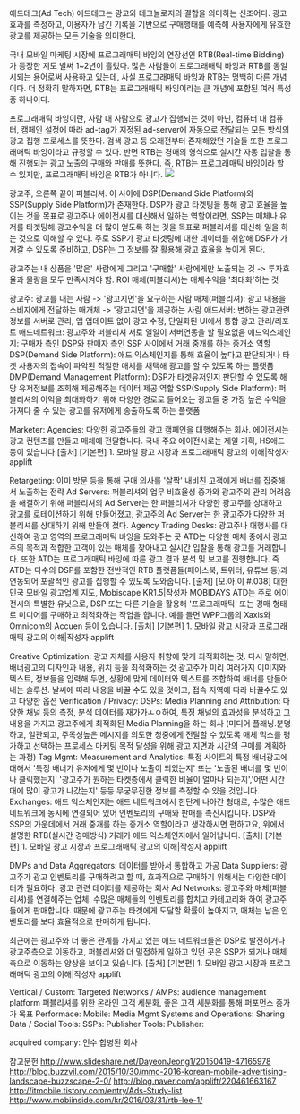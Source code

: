 애드테크(Ad Tech)
애드테크는 광고와 테크놀로지의 결합을 의미하는 신조어다.
광고 효과를 측정하고, 이용자가 남긴 기록을 기반으로 구매행태를 예측해 사용자에게 유효한 광고를 제공하는 모든 기술을 의미한다.

국내 모바일 마케팅 시장에 프로그래매틱 바잉의 연장선인 RTB(Real-time Bidding)가 등장한 지도 벌써 1~2년이 흘렀다.
많은 사람들이 프로그래매틱 바잉과 RTB를 동일시되는 용어로써 사용하고 있는데, 사실 프로그래매틱 바잉과 RTB는 명백히 다른 개념이다.
더 정확히 말하자면, RTB는 프로그래매틱 바잉이라는 큰 개념에 포함된 여러 특성 중 하나이다.

프로그래매틱 바잉이란, 사람 대 사람으로 광고가 집행되는 것이 아닌, 컴퓨터 대 컴퓨터, 캠페인 설정에 따라
ad-tag가 지정된 ad-server에 자동으로 전달되는 모든 방식의 광고 집행 프로세스를 뜻한다.
검색 광고 등 오래전부터 존재해왔던 기술들 또한 프로그래매틱 바잉이라고 규정할 수 있다.
반면 RTB는 경매의 형식으로 실시간 자동 입찰을 통해 진행되는 광고 노출의 구매와 판매를 뜻한다.
즉, RTB는 프로그래매틱 바잉이라 할 수 있지만, 프로그래매틱 바잉은 RTB가 아니다.
![](http://s3-ap-northeast-2.amazonaws.com/mobiinsidecontent/kr/wp-content/uploads/2016/03/26025819/181.png)

광고주, 오른쪽 끝이 퍼블리셔. 이 사이에 DSP(Demand Side Platform)와 SSP(Supply Side Platform)가 존재한다.
DSP가 광고 타겟팅을 통해 광고 효율을 높이는 것을 목표로 광고주나 에이전시를 대신해서 일하는 역할이라면,
SSP는 매체나 유저를 타겟팅해 광고수익을 더 많이 얻도록 하는 것을 목표로 퍼블리셔를 대신해 일을 하는 것으로 이해할 수 있다.
주로 SSP가 광고 타겟팅에 대한 데이터를 취합해 DSP가 가져갈 수 있도록 준비하고, DSP는 그 정보를 잘 활용해 광고 효율을 높이게 된다.

광고주는 내 상품을 '많은' 사람에게 그리고 '구매할' 사람에게만 노출되는 것 -> 투자효율과 물량을 모두 만족시켜야 함.
ROI
매체(퍼블리셔)는 매체수익을 '최대화'하는 것

광고주: 광고를 내는 사람 -> '광고지면'을 요구하는 사람
매체(퍼블리셔): 광고 내용을 소비자에게 전달하는 매개체 -> '광고지면'을 제공하는 사람
애드서버: 변하는 광고관련정보를 서버로 관리, 앱 업데이트 없이 광고 수정, 단일화된 UI에서 통합 광고 관리/리포트
애드네트워크: 광고주와 퍼블리셔 서로 일일이 서버연동을 할 필요없음
애드익스체인지: 구매자 측인 DSP와 판매자 측인 SSP 사이에서 거래 중개를 하는 중개소 역할
DSP(Demand Side Platform): 애드 익스체인지를 통해 효율이 높다고 판단되거나 타겟 사용자의 접속이 파악된 적절한 매체를 채택해 광고를 할 수 있도록 하는 플랫폼
DMP(Demand Management Platform): DSP가 타겟유저인지 판단할 수 있도록 해당 유저정보를 조회해 제공해주는 데이터 제공 역할
SSP(Supply Side Platform):
퍼블리셔의 이익을 최대화하기 위해 다양한 경로로 들어오는 광고들 중 가장 높은 수익을 가져다 줄 수 있는 광고를 유저에게 송출하도록 하는 플랫폼

Marketer:
Agencies: 다양한 광고주들의 광고 캠페인을 대행해주는 회사. 에이전시는 광고 컨텐츠를 만들고 매체에 전달합니다. 국내 주요 에이전시로는 제일 기획, HS애드 등이 있습니다
[출처] [기본편] 1. 모바일 광고 시장과 프로그래매틱 광고의 이해|작성자 applift


Retargeting: 이미 방문 등을 통해 구매 의사를 '살짝' 내비친 고객에게 배너를 집중해서 노출하는 전략
Ad Servers: 퍼블리셔의 업무 비효율성 증가와 광고주의 관리 어려움을 해결하기 위해
퍼블리셔의 Ad Server는 한 퍼블리셔가 다양한 광고주를 상대하고 광고를 로테이션하기 위해 만들어졌고,
광고주의 Ad Server는 한 광고주가 다양한 퍼블리셔를 상대하기 위해 만들어 졌다.
Agency Trading Desks: 광고주나 대행사를 대신하여 광고 영역의 프로그래매틱 바잉을 도와주는 곳
ATD는 다양한 매체 중에서 광고주의 목적과 적합한 고객이 있는 매체를 찾아내고 실시간 입찰을 통해 광고를 거래합니다. 또한 ATD는 프로그래매틱 바잉에 따른 광고 결과 분석 및 보고를 진행합니다. 즉 ATD는 다수의 DSP를 포함한 전반적인 RTB 플랫폼들(페이스북, 트위터, 유튜브 등)과 연동되어 포괄적인 광고를 집행할 수 있도록 도와줍니다.
[출처] [모.아.이 #.038] 대한민국 모바일 광고업계 지도, Mobiscape KR1.5|작성자 MOBIDAYS
ATD는 주로 에이전시의 특별한 유닛으로, DSP 또는 다른 기술을 활용해 '프로그래매틱' 또는 경매 형태로 미디어를 구매하고 최적화하는 작업을 합니다. 예를 들면 WPP그룹의 Xaxis와 Omnicom의 Accuen 등이 있습니다.
[출처] [기본편] 1. 모바일 광고 시장과 프로그래매틱 광고의 이해|작성자 applift


Creative Optimization: 광고 자체를 사용자 취향에 맞게 최적화하는 것. 다시 말하면, 배너광고의 디자인과 내용, 위치 등을 최적화하는 것
광고주가 미리 여러가지 이미지와 텍스트, 정보들을 입력해 두면, 상황에 맞게 데이터와 텍스트를 조합하여 배너를 만들어 내는 솔루션.
날씨에 따라 내용을 바꿀 수도 있을 것이고, 접속 지역에 따라 바꿀수도 있고 다양한 옵션
Verification / Privacy:
DSPs:
Media Planning and Attribution: 다양한 채널 등의 측정, 분석 데이터를 재가가ㅗㅇ하여, 특정 채널의 효과성을 분석하고 그 내용을 가지고 광고주에게 최적화된 Media Planning을 하는 회사 (미디어 플래닝.분명하고, 일관되고, 주목성높은 메시지를 의도한 청중에게 전달할 수 있도록 매체 믹스를 평가하고 선택하는 프로세스
마케팅 목적 달성을 위해 광고 지면과 시간의 구매를 계획하는 과정)
Tag Mgmt:
Measurement and Analytics: 특정 사이트의 특정 배너광고에 대해서 '특정 배너가 유저에게 몇 번이나 노출이 되었는지' 또는 '노출된 배너를 몇 번이나 클릭했는지'
'광고주가 원하는 타켓층에서 클릭한 비율이 얼마나 되는지','어떤 시간대에 많이 광고가 나갔는지' 등등 무궁무진한 정보를 측정할 수 있을 것입니다.
Exchanges: 애드 익스체인지는 애드 네트워크에서 한단계 나아간 형태로, 수많은 애드 네트워크에 동시에 연결되어 있어 인벤토리의 구매와 판매를 촉진시킵니다. DSP와 SSP의 가운데에서 거래 중개를 하는 중개소 역할이라고 생각하시면 편하고요, 위에서 설명한 RTB(실시간 경매방식) 거래가 애드 익스체인지에서 일어납니다.
[출처] [기본편] 1. 모바일 광고 시장과 프로그래매틱 광고의 이해|작성자 applift


DMPs and Data Aggregators: 데이터를 받아서 통합하고 가공
Data Suppliers: 광고주가 광고 인벤토리를 구매하려고 할 때, 효과적으로 구매하기 위해서는 다양한 데이터가 필요하다. 광고 관련 데이터를 제공하는 회사
Ad Networks: 광고주와 매체(퍼블리셔)를 연결해주는 업체. 수많은 매체들의 인벤토리를 합치고 카테고리화 하여 광고주들에게 판매합니다. 때문에 광고주는 타겟에게 도달할 확률이 높아지고, 매체는 남은 인벤토리를 보다 효율적으로 판매하게 됩니다. 

최근에는 광고주와 더 좋은 관계를 가지고 있는 애드 네트워크들은 DSP로 발전하거나 광고주측으로 이동하고, 퍼블리셔와 더 밀접하게 일하고 있던 곳은 SSP가 되거나 매체측으로 이동하는 양상을 보이고 있습니다. 
[출처] [기본편] 1. 모바일 광고 시장과 프로그래매틱 광고의 이해|작성자 applift


Vertical / Custom:
Targeted Networks / AMPs: audience management platform 퍼블리셔를 위한 온라인 고객 세분화, 좋은 고객 세분화를 통해 퍼포먼스 증가가 목표
Performace:
Mobile:
Media Mgmt Systems and Operations:
Sharing Data / Social Tools:
SSPs:
Publisher Tools:
Publisher: 

acquired company: 인수 합병된 회사

참고문헌
http://www.slideshare.net/DayeonJeong1/20150419-47165978
http://blog.buzzvil.com/2015/10/30/mmc-2016-korean-mobile-advertising-landscape-buzzscape-2-0/
http://blog.naver.com/applift/220461663167
http://itmobile.tistory.com/entry/Ads-Study-list
http://www.mobiinside.com/kr/2016/03/31/rtb-lee-1/
